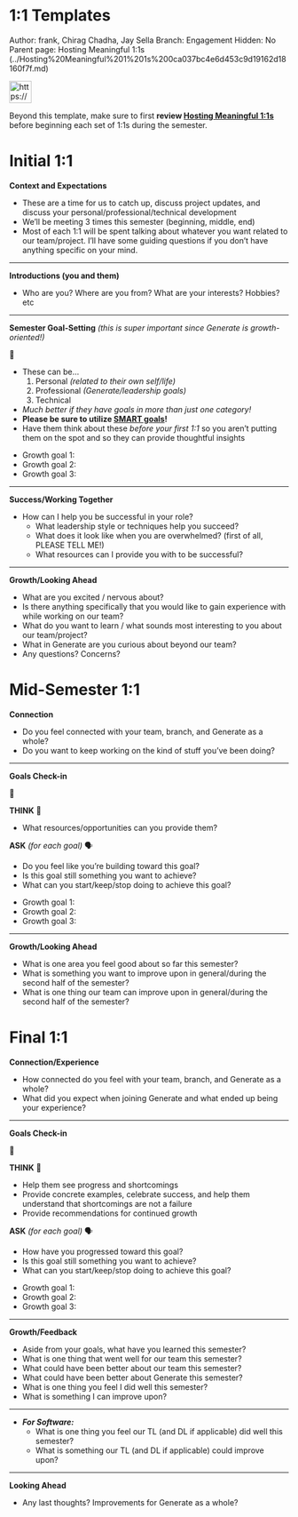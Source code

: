 # 1:1 Templates

Author: frank, Chirag Chadha, Jay Sella
Branch: Engagement
Hidden: No
Parent page: Hosting Meaningful 1:1s (../Hosting%20Meaningful%201%201s%200ca037bc4e6d453c9d19162d18160f7f.md)

<aside>
<img src="https://www.notion.so/icons/light-bulb_blue.svg" alt="https://www.notion.so/icons/light-bulb_blue.svg" width="40px" />

Beyond this template, make sure to first **review [Hosting Meaningful 1:1s](../Hosting%20Meaningful%201%201s%200ca037bc4e6d453c9d19162d18160f7f.md)** before beginning each set of 1:1s during the semester.

</aside>

# Initial 1:1

**Context and Expectations**

- These are a time for us to catch up, discuss project updates, and discuss your personal/professional/technical development
- We’ll be meeting 3 times this semester (beginning, middle, end)
- Most of each 1:1 will be spent talking about whatever you want related to our team/project. I’ll have some guiding questions if you don’t have anything specific on your mind.

---

**Introductions (you and them)**

- Who are you? Where are you from? What are your interests? Hobbies? etc

---

**Semester Goal-Setting** *(this is super important since Generate is growth-oriented!)*

<aside>
📌

- These can be…
    1. Personal *(related to their own self/life)*
    2. Professional *(Generate/leadership goals)*
    3. Technical
- *Much better if they have goals in more than just one category!*
- **Please be sure to utilize [SMART goals](https://blog.hubspot.com/marketing/how-to-write-a-smart-goal-template)!**
- Have them think about these *before your first 1:1* so you aren’t putting them on the spot and so they can provide thoughtful insights
</aside>

- Growth goal 1:
- Growth goal 2:
- Growth goal 3:

---

**Success/Working Together**

- How can I help you be successful in your role?
    - What leadership style or techniques help you succeed?
    - What does it look like when you are overwhelmed? (first of all, PLEASE TELL ME!)
    - What resources can I provide you with to be successful?

---

**Growth/Looking Ahead**

- What are you excited / nervous about?
- Is there anything specifically that you would like to gain experience with while working on our team?
- What do you want to learn / what sounds most interesting to you about our team/project?
- What in Generate are you curious about beyond our team?
- Any questions? Concerns?

# Mid-Semester 1:1

**Connection**

- Do you feel connected with your team, branch, and Generate as a whole?
- Do you want to keep working on the kind of stuff you’ve been doing?

---

**Goals Check-in**

<aside>
📌

**THINK** 🧠

- What resources/opportunities can you provide them?

**ASK** *(for each goal)* 🗣️

- Do you feel like you’re building toward this goal?
- Is this goal still something you want to achieve?
- What can you start/keep/stop doing to achieve this goal?
</aside>

- Growth goal 1:
- Growth goal 2:
- Growth goal 3:

---

**Growth/Looking Ahead**

- What is one area you feel good about so far this semester?
- What is something you want to improve upon in general/during the second half of the semester?
- What is one thing our team can improve upon in general/during the second half of the semester?

# Final 1:1

**Connection/Experience**

- How connected do you feel with your team, branch, and Generate as a whole?
- What did you expect when joining Generate and what ended up being your experience?

---

**Goals Check-in**

<aside>
📌

**THINK** 🧠

- Help them see progress and shortcomings
- Provide concrete examples, celebrate success, and help them understand that shortcomings are not a failure
- Provide recommendations for continued growth

**ASK** *(for each goal)* 🗣️

- How have you progressed toward this goal?
- Is this goal still something you want to achieve?
- What can you start/keep/stop doing to achieve this goal?
</aside>

- Growth goal 1:
- Growth goal 2:
- Growth goal 3:

---

**Growth/Feedback**

- Aside from your goals, what have you learned this semester?
- What is one thing that went well for our team this semester?
- What could have been better about our team this semester?
- What could have been better about Generate this semester?
- What is one thing you feel I did well this semester?
- What is something I can improve upon?

---

- ***For Software:***
    - What is one thing you feel our TL (and DL if applicable) did well this semester?
    - What is something our TL (and DL if applicable) could improve upon?

---

**Looking Ahead**

- Any last thoughts? Improvements for Generate as a whole?